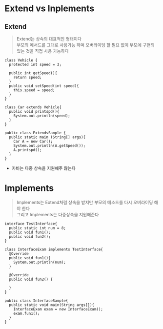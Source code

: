 # Extend vs Inplements

## Extend
>Extend는 상속의 대표적인 형태이다  
>부모의 메서드를 그대로 사용가능 하며 오버라이딩 할 필요 없이 부모에 구현되있는 것을 직접 사용 가능하다
```
class Vehicle {
  protected int speed = 3;
  
  public int getSpeed(){
    return speed;
  }
  public void setSpeed(int speed){
    this.speed = speed;
  }
}

class Car extends Vehicle{
  public void printspd(){
    System.out.println(speed);
  }
}

public class ExtendsSample {
  public static main (String[] args){
    Car A = new Car();
    System.out.println(A.getSpeed());
    A.printspd();
  }
}
```
* 자바는 다중 상속을 지원해주 않는다

# Implements
>Implements는 Extend처럼 상속을 받지만 부모의 메소드를 다시 오버라이딩 해야 한다  
>그리고 Implements는 다중상속을 지원해준다
```
interface TestInterface{
  public static int num = 8;
  public void fun1();
  public void fun2();
}

class InterfaceExam implements TestInterface{
  @Override
  public void fun1(){
    System.out.println(num);
  }
  
  @Override
  public void fun2() {
    
  }
}

public class InterfaceSample{
  public static void main(String args[]){
    InterfaceExam exam = new InterfaceExam();
    exam.fun1();
  }
}
```